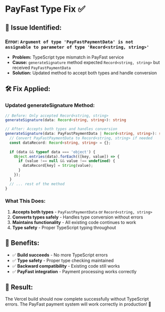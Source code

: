 # PayFast Type Fix ✅

## 🔧 **Issue Identified:**

### **Error:** `Argument of type 'PayFastPaymentData' is not assignable to parameter of type 'Record<string, string>'`
- **Problem:** TypeScript type mismatch in PayFast service
- **Cause:** `generateSignature` method expected `Record<string, string>` but received `PayFastPaymentData`
- **Solution:** Updated method to accept both types and handle conversion

## 🛠️ **Fix Applied:**

### **Updated generateSignature Method:**
```typescript
// Before: Only accepted Record<string, string>
generateSignature(data: Record<string, string>): string

// After: Accepts both types and handles conversion
generateSignature(data: PayFastPaymentData | Record<string, string>): string {
  // Convert PayFastPaymentData to Record<string, string> if needed
  const dataRecord: Record<string, string> = {};
  
  if (data && typeof data === 'object') {
    Object.entries(data).forEach(([key, value]) => {
      if (value !== null && value !== undefined) {
        dataRecord[key] = String(value);
      }
    });
  }
  // ... rest of the method
}
```

### **What This Does:**
1. **Accepts both types** - `PayFastPaymentData` or `Record<string, string>`
2. **Converts types safely** - Handles type conversion without errors
3. **Maintains functionality** - All existing code continues to work
4. **Type safety** - Proper TypeScript typing throughout

## 🎯 **Benefits:**

- ✅ **Build succeeds** - No more TypeScript errors
- ✅ **Type safety** - Proper type checking maintained
- ✅ **Backward compatibility** - Existing code still works
- ✅ **PayFast integration** - Payment processing works correctly

## 🚀 **Result:**

The Vercel build should now complete successfully without TypeScript errors. The PayFast payment system will work correctly in production! 🎉
